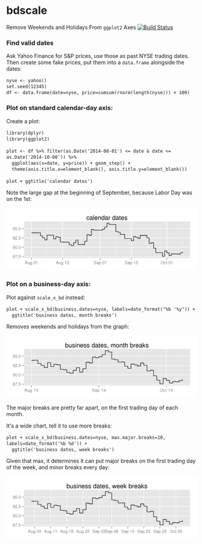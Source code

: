 bdscale
========

Remove Weekends and Holidays From `ggplot2` Axes [![Build Status](https://travis-ci.org/dvmlls/bdscale.svg?branch=master)](https://travis-ci.org/dvmlls/bdscale)

### Find valid dates

Ask Yahoo Finance for S&P prices, use those as past NYSE trading dates. Then create some fake prices, put them into a `data.frame` alongside the dates:

```
nyse <- yahoo()
set.seed(12345)
df <- data.frame(date=nyse, price=cumsum(rnorm(length(nyse))) + 100)
```

### Plot on standard calendar-day axis:

Create a plot:

```
library(dplyr)
library(ggplot2)

plot <- df %>% filter(as.Date('2014-08-01') <= date & date <= as.Date('2014-10-08')) %>% 
  ggplot(aes(x=date, y=price)) + geom_step() + 
  theme(axis.title.x=element_blank(), axis.title.y=element_blank())
  
plot + ggtitle('calendar dates')

```

Note the large gap at the beginning of September, because Labor Day was on the 1st:

<img src='man/figures/calendar.PNG'>

### Plot on a business-day axis:

Plot against `scale_x_bd` instead:

```
plot + scale_x_bd(business.dates=nyse, labels=date_format("%b '%y")) + 
  ggtitle('business dates, month breaks')
```

Removes weekends and holidays from the graph:

<img src='man/figures/business.month.PNG'>

The major breaks are pretty far apart, on the first trading day of each month. 

It's a wide chart, tell it to use more breaks:

```
plot + scale_x_bd(business.dates=nyse, max.major.breaks=10, labels=date_format('%b %d')) + 
  ggtitle('business dates, week breaks')
```

Given that max, it determines it can put major breaks on the first trading day of the week, and minor breaks every day:

<img src='man/figures/business.week.PNG'>
